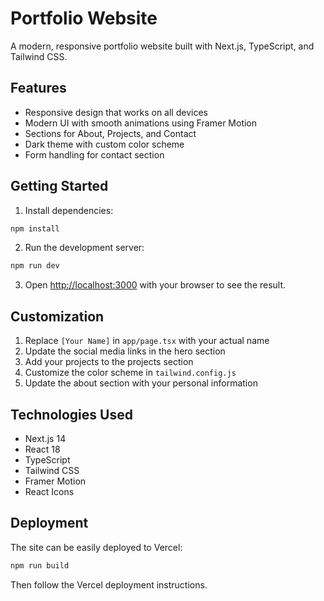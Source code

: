 # Portfolio Website

A modern, responsive portfolio website built with Next.js, TypeScript, and Tailwind CSS.

## Features

- Responsive design that works on all devices
- Modern UI with smooth animations using Framer Motion
- Sections for About, Projects, and Contact
- Dark theme with custom color scheme
- Form handling for contact section

## Getting Started

1. Install dependencies:
```bash
npm install
```

2. Run the development server:
```bash
npm run dev
```

3. Open [http://localhost:3000](http://localhost:3000) with your browser to see the result.

## Customization

1. Replace `[Your Name]` in `app/page.tsx` with your actual name
2. Update the social media links in the hero section
3. Add your projects to the projects section
4. Customize the color scheme in `tailwind.config.js`
5. Update the about section with your personal information

## Technologies Used

- Next.js 14
- React 18
- TypeScript
- Tailwind CSS
- Framer Motion
- React Icons

## Deployment

The site can be easily deployed to Vercel:

```bash
npm run build
```

Then follow the Vercel deployment instructions. 